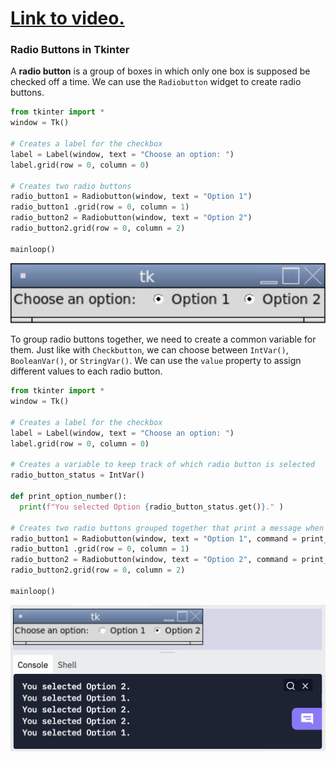 # [Link to video.](https://www.youtube.com/watch?v=qDasZue55bQ&list=PLVD25niNi0BlwZxjcVF6-vcOdAicWlRjC)

### Radio Buttons in Tkinter

A **radio button** is a group of boxes in which only one box is supposed be checked off a time. We can use the `Radiobutton` widget to create radio buttons. 

```python
from tkinter import *
window = Tk()

# Creates a label for the checkbox
label = Label(window, text = "Choose an option: ")
label.grid(row = 0, column = 0)

# Creates two radio buttons
radio_button1 = Radiobutton(window, text = "Option 1")
radio_button1 .grid(row = 0, column = 1)
radio_button2 = Radiobutton(window, text = "Option 2")
radio_button2.grid(row = 0, column = 2)

mainloop()
```

![](../Images/Tk_Radio_Buttons_1.png)

To group radio buttons together, we need to create a common variable for them. Just like with `Checkbutton`, we can choose between `IntVar()`, `BooleanVar()`, or `StringVar()`. We can use the `value` property to assign different values to each radio button.

```python
from tkinter import *
window = Tk()

# Creates a label for the checkbox
label = Label(window, text = "Choose an option: ")
label.grid(row = 0, column = 0)

# Creates a variable to keep track of which radio button is selected
radio_button_status = IntVar()

def print_option_number():
  print(f"You selected Option {radio_button_status.get()}." )

# Creates two radio buttons grouped together that print a message when clicked 
radio_button1 = Radiobutton(window, text = "Option 1", command = print_option_number, variable = radio_button_status, value = 1)
radio_button1 .grid(row = 0, column = 1)
radio_button2 = Radiobutton(window, text = "Option 2", command = print_option_number, variable = radio_button_status, value = 2)
radio_button2.grid(row = 0, column = 2)

mainloop()
```

![](../Images/Tk_Radio_Buttons_2.png)

